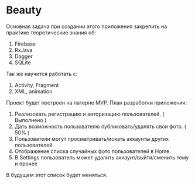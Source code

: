 # Beauty

Основная задача при создании этого приложения закрепить на практике теоретические знания об:
1. Firebase
2. RxJava
3. Dagger 
4. SQLite

Так же научится работать с:
1. Activity, Fragment
2. XML, animation

Проект будет построен на патерне MVP. План разработки приложения:
1. Реализовать регистрацию и авторизацию пользователей. ( Выполнено )
2. Дать возможность пользователю публиковать/удалять свои фото. ( 50% )
3. Пользователи могут просматривать/искать аккаунты других пользователей.
4. Отображение списка случайных фото пользователей в Home. 
5. В Settings пользователь может удалить аккаунт/выйти/сменить тему и прочее

В будущем этот список будет меняться.
